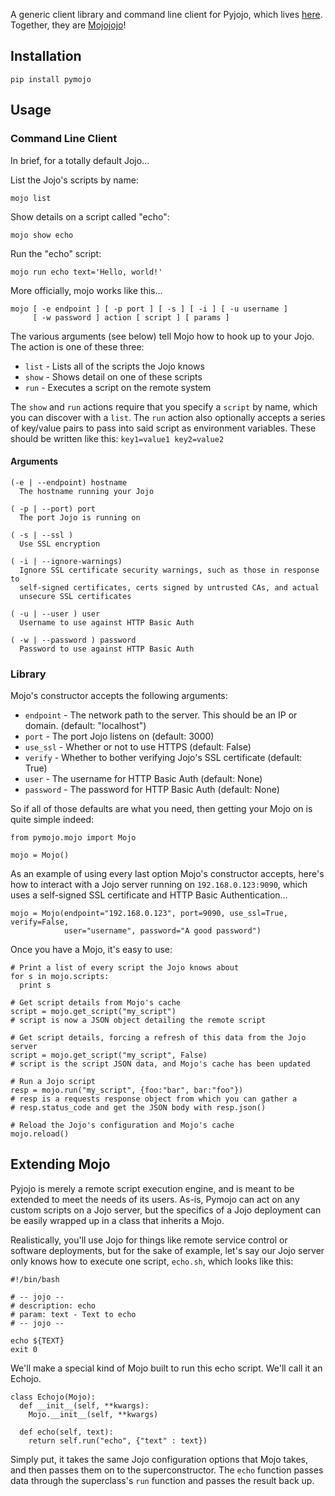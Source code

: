 A generic client library and command line client for Pyjojo, which lives
[here](https://github.com/atarola/pyjojo). Together, they are
[Mojojojo](http://i.imgur.com/TW2EiMb.gif)!

## Installation

    pip install pymojo

## Usage

### Command Line Client

In brief, for a totally default Jojo...

List the Jojo's scripts by name:

    mojo list

Show details on a script called "echo":

    mojo show echo

Run the "echo" script:

    mojo run echo text='Hello, world!'

More officially, mojo works like this...

    mojo [ -e endpoint ] [ -p port ] [ -s ] [ -i ] [ -u username ]
         [ -w password ] action [ script ] [ params ]

The various arguments (see below) tell Mojo how to hook up to your Jojo. The
action is one of these three:

 * `list` - Lists all of the scripts the Jojo knows
 * `show` - Shows detail on one of these scripts
 * `run` - Executes a script on the remote system

The `show` and `run` actions require that you specify a `script` by name, which
you can discover with a `list`. The `run` action also optionally accepts a
series of key/value pairs to pass into said script as environment variables.
These should be written like this: `key1=value1 key2=value2`

#### Arguments

    (-e | --endpoint) hostname
      The hostname running your Jojo

    ( -p | --port) port
      The port Jojo is running on

    ( -s | --ssl )
      Use SSL encryption

    ( -i | --ignore-warnings)
      Ignore SSL certificate security warnings, such as those in response to
      self-signed certificates, certs signed by untrusted CAs, and actual
      unsecure SSL certificates

    ( -u | --user ) user
      Username to use against HTTP Basic Auth

    ( -w | --password ) password
      Password to use against HTTP Basic Auth
      
### Library

Mojo's constructor accepts the following arguments:

 * `endpoint` - The network path to the server. This should be an IP or domain.
   (default: "localhost")
 * `port` - The port Jojo listens on (default: 3000)
 * `use_ssl` - Whether or not to use HTTPS (default: False)
 * `verify` - Whether to bother verifying Jojo's SSL certificate (default: True)
 * `user` - The username for HTTP Basic Auth (default: None)
 * `password` - The password for HTTP Basic Auth (default: None)

So if all of those defaults are what you need, then getting your Mojo on is
quite simple indeed:

    from pymojo.mojo import Mojo

    mojo = Mojo()

As an example of using every last option Mojo's constructor accepts, here's how
to interact with a Jojo server running on `192.168.0.123:9090`, which uses a
self-signed SSL certificate and HTTP Basic Authentication...

    mojo = Mojo(endpoint="192.168.0.123", port=9090, use_ssl=True, verify=False,
                user="username", password="A good password")
    
Once you have a Mojo, it's easy to use:

    # Print a list of every script the Jojo knows about
    for s in mojo.scripts:
      print s

    # Get script details from Mojo's cache
    script = mojo.get_script("my_script")
    # script is now a JSON object detailing the remote script

    # Get script details, forcing a refresh of this data from the Jojo server
    script = mojo.get_script("my_script", False)
    # script is the script JSON data, and Mojo's cache has been updated

    # Run a Jojo script
    resp = mojo.run("my_script", {foo:"bar", bar:"foo"})
    # resp is a requests response object from which you can gather a
    # resp.status_code and get the JSON body with resp.json()

    # Reload the Jojo's configuration and Mojo's cache
    mojo.reload()

## Extending Mojo

Pyjojo is merely a remote script execution engine, and is meant to be extended
to meet the needs of its users. As-is, Pymojo can act on any custom scripts on
a Jojo server, but the specifics of a Jojo deployment can be easily wrapped up
in a class that inherits a Mojo.

Realistically, you'll use Jojo for things like remote service control or
software deployments, but for the sake of example, let's say our Jojo server
only knows how to execute one script, `echo.sh`, which looks like this:

    #!/bin/bash
    
    # -- jojo --
    # description: echo
    # param: text - Text to echo
    # -- jojo --
    
    echo ${TEXT}
    exit 0

We'll make a special kind of Mojo built to run this echo script. We'll call it
an Echojo.

    class Echojo(Mojo):
      def __init__(self, **kwargs):
        Mojo.__init__(self, **kwargs)
      
      def echo(self, text):
        return self.run("echo", {"text" : text})

Simply put, it takes the same Jojo configuration options that Mojo takes,
and then passes them on to the superconstructor. The `echo` function passes
data through the superclass's `run` function and passes the result back up.
